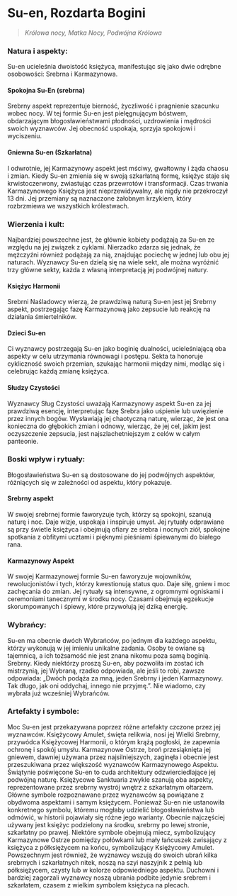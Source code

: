﻿
# Su-en, Rozdarta Bogini 

> *Królowa nocy, Matka Nocy, Podwójna Królowa*

### Natura i aspekty: 
Su-en ucieleśnia dwoistość księżyca, manifestując się jako dwie odrębne osobowości: Srebrna i Karmazynowa. 
#### Spokojna Su-En (srebrna) 
Srebrny aspekt reprezentuje bierność, życzliwość i pragnienie szacunku wobec nocy.  W tej formie Su-en jest pielęgnującym bóstwem, obdarzającym błogosławieństwami płodności, uzdrowienia i mądrości swoich wyznawców.  Jej obecność uspokaja, sprzyja spokojowi i wyciszeniu. 
#### Gniewna Su-en (Szkarłatna) 
I odwrotnie, jej Karmazynowy aspekt jest mściwy, gwałtowny i żąda chaosu i zmian.  Kiedy Su-en zmienia się w swoją szkarłatną formę, księżyc staje się krwistoczerwony, zwiastując czas przewrotów i transformacji. Czas trwania Karmazynowego Księżyca jest nieprzewidywalny, ale nigdy nie przekroczył 13 dni.  Jej przemiany są naznaczone żałobnym krzykiem, który rozbrzmiewa we wszystkich królestwach. 
### Wierzenia i kult: 
Najbardziej powszechne jest, że głównie kobiety podążają za Su-en ze względu na jej związek z cyklami.  Nierzadko zdarza się jednak, że mężczyźni również podążają za nią, znajdując pociechę w jednej lub obu jej naturach.  Wyznawcy Su-en dzielą się na wiele sekt, ale można wyróżnić trzy główne sekty, każda z własną interpretacją jej podwójnej natury. 
#### Księżyc Harmonii 
Srebrni Naśladowcy wierzą, że prawdziwą naturą Su-en jest jej Srebrny aspekt, postrzegając fazę Karmazynową jako zepsucie lub reakcję na działania śmiertelników.
#### Dzieci Su-en 
Ci wyznawcy postrzegają Su-en jako boginię dualności, ucieleśniającą oba aspekty w celu utrzymania równowagi i postępu.  Sekta ta honoruje cykliczność swoich przemian, szukając harmonii między nimi, modląc się i celebrując każdą zmianę księżyca. 
#### Słudzy Czystości 
Wyznawcy Sług Czystości uważają Karmazynowy aspekt Su-en za jej prawdziwą esencję, interpretując fazę Srebra jako uśpienie lub uwięzienie przez innych bogów.  Wysławiają jej chaotyczną naturę, wierząc, że jest ona konieczna do głębokich zmian i odnowy, wierząc, że jej cel, jakim jest oczyszczenie zepsucia, jest najszlachetniejszym z celów w całym panteonie.

### Boski wpływ i rytuały:
Błogosławieństwa Su-en są dostosowane do jej podwójnych aspektów, różniących się w zależności od aspektu, który pokazuje.
#### Srebrny aspekt
W swojej srebrnej formie faworyzuje tych, którzy są spokojni, szanują naturę i noc. Daje wizje, uspokaja i inspiruje umysł. Jej rytuały odprawiane są przy świetle księżyca i obejmują ofiary ze srebra i nocnych ziół, spokojne spotkania z obfitymi ucztami i pięknymi pieśniami śpiewanymi do białego rana.
#### Karmazynowy Aspekt
W swojej Karmazynowej formie Su-en faworyzuje wojowników, rewolucjonistów i tych, którzy kwestionują status quo. Daje siłę, gniew i moc zachęcania do zmian. Jej rytuały są intensywne, z ogromnymi ogniskami i ceremoniami tanecznymi w środku nocy. Czasami obejmują egzekucje skorumpowanych i śpiewy, które przywołują jej dziką energię.

### Wybrańcy:
Su-en ma obecnie dwóch Wybrańców, po jednym dla każdego aspektu, którzy wykonują w jej imieniu unikalne zadania. Osoby te owiane są tajemnicą, a ich tożsamość nie jest znana nikomu poza samą boginią. Srebrny. Kiedy niektórzy proszą Su-en, aby pozwoliła im zostać ich mistrzynią, jej Wybraną, rzadko odpowiada, ale jeśli to robi, zawsze odpowiada: „Dwóch podąża za mną, jeden Srebrny i jeden Karmazynowy. Tak długo, jak oni oddychaj, innego nie przyjmę.”. Nie wiadomo, czy wybrała już wcześniej Wybrańców.

### Artefakty i symbole:
Moc Su-en jest przekazywana poprzez różne artefakty czczone przez jej wyznawców. Księżycowy Amulet, święta relikwia, nosi jej Wielki Srebrny, przywódca Księżycowej Harmonii, o którym krążą pogłoski, że zapewnia ochronę i spokój umysłu. Karmazynowe Ostrze, broń przesiąknięta jej gniewem, dawniej używana przez najsilniejszych, zaginęła i obecnie jest przeszukiwana przez większość wyznawców Karmazynowego Aspektu. Świątynie poświęcone Su-en to cuda architektury odzwierciedlające jej podwójną naturę. Księżycowe Sanktuaria zwykle szanują oba aspekty, reprezentowane przez srebrny wystrój wnętrz z szkarłatnym ołtarzem. Główne symbole rozpoznawane przez wyznawców są powiązane z obydwoma aspektami i samym księżycem. Ponieważ Su-en nie ustanowiła konkretnego symbolu, któremu mogłaby udzielić błogosławieństwa lub odmówić, w historii pojawiały się różne jego warianty. Obecnie najczęściej używany jest księżyc podzielony na środku, srebrny po lewej stronie, szkarłatny po prawej. Niektóre symbole obejmują miecz, symbolizujący Karmazynowe Ostrze pomiędzy połówkami lub mały łańcuszek zwisający z księżyca z półksiężycem na końcu, symbolizujący Księżycowy Amulet. Powszechnym jest również, że wyznawcy wszują do swoich ubrań kilka srebrnych i szkarłatnych nitek, noszą na szyi naszyjnik z pełnią lub półksiężycem, czysty lub w kolorze odpowiedniego aspektu. Duchowni i bardziej zagorzali wyznawcy noszą ubrania podbite jedynie srebrem i szkarłatem, czasem z wielkim symbolem księżyca na plecach.
